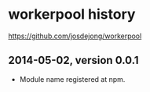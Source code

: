 # workerpool history
https://github.com/josdejong/workerpool


## 2014-05-02, version 0.0.1

- Module name registered at npm.
